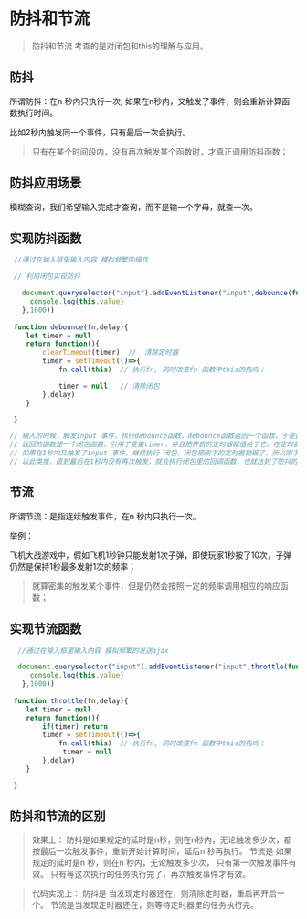 # 防抖和节流


> 防抖和节流 考查的是对闭包和this的理解与应用。

## 防抖

所谓防抖：在n 秒内只执行一次, 如果在n秒内，又触发了事件，则会重新计算函数执行时间。

比如2秒内触发同一个事件，只有最后一次会执行。

 
> 只有在某个时间段内，没有再次触发某个函数时，才真正调用防抖函数；

## 防抖应用场景

模糊查询，我们希望输入完成才查询，而不是输一个字母，就查一次。


## 实现防抖函数

```javascript
 //通过在输入框里输入内容 模拟频繁的操作 

 // 利用闭包实现防抖

   document.queryselector("input").addEventListener("input",debounce(function(){
     console.log(this.value)
   },1000))
    
 function debounce(fn,delay){
    let timer = null
    return function(){
        clearTimeout(timer)  //  清除定时器
        timer = setTimeout(()=>{
            fn.call(this)  // 执行fn, 同时改变fn 函数中this的指向；

            timer = null   // 清除闭包  
        },delay)
    }

 }

// 输入的时候，触发input 事件，执行debounce函数，debounce函数返回一个函数，于是执行这个返回的函数，
// 返回的函数是一个闭包函数，引用了变量timer，并且把开启的定时器赋值给了它。在定时器里，延迟1秒执行回调函数，
// 如果在1秒内又触发了input 事件，继续执行 闭包，闭包把刚才的定时器销毁了，所以刚才的回调函数无法执行，重新开启一个定时器，重新执行回调函数。
// 以此类推，直到最后在1秒内没有再次触发，就会执行闭包里的回调函数，也就达到了防抖的效果。

```




## 节流

所谓节流：是指连续触发事件，在n 秒内只执行一次。

举例：

飞机大战游戏中，假如飞机1秒钟只能发射1次子弹，即使玩家1秒按了10次，子弹仍然是保持1秒最多发射1次的频率；

> 就算密集的触发某个事件，但是仍然会按照一定的频率调用相应的响应函数；

## 实现节流函数


```javascript
  //通过在输入框里输入内容 模拟频繁的发送ajax 

  document.queryselector("input").addEventListener("input",throttle(function(){
     console.log(this.value)
   },1000))
    
 function throttle(fn,delay){
    let timer = null
    return function(){
        if(timer) return
        timer = setTimeout(()=>{
            fn.call(this)  // 执行fn, 同时改变fn 函数中this的指向；
             timer = null
        },delay)
    }

 }

```

## 防抖和节流的区别

> 效果上： 防抖是如果规定的延时是n秒，则在n秒内，无论触发多少次，都按最后一次触发事件，重新开始计算时间，延后n 秒再执行。
节流是 如果规定的延时是n 秒，则在n 秒内，无论触发多少次， 只有第一次触发事件有效。 只有等这次执行的任务执行完了，再次触发事件才有效。


> 代码实现上： 防抖是 当发现定时器还在，则清除定时器，重启再开启一个。 节流是当发现定时器还在，则等待定时器里的任务执行完。

